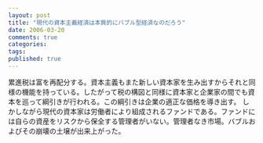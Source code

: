 ```yaml
---
layout: post
title: "現代の資本主義経済は本質的にバブル型経済なのだろう"
date: 2006-03-20
comments: true
categories:
tags:
published: true
---
```



累進税は富を再配分する。資本主義もまた新しい資本家を生み出すからそれと同様の機能を持っている。したがって税の構図と同様に資本家と企業家の間でも資本を巡って綱引きが行われる。この綱引きは企業の適正な価格を導き出す。
しかしながら現代の資本家は労働者により組成されるファンドである。ファンドには自らの資産をリスクから保全する管理者がいない。管理者なき市場。バブルおよびその崩壊の土壌が出来上がった。
